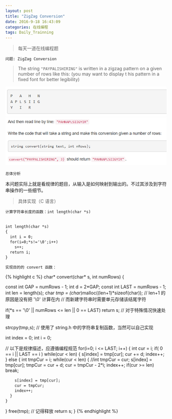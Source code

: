 ```yaml
---
layout: post
title: "ZigZag Conversion"
date: 2016-9-18 16:43:09
categories: 在线编程
tags: Daily_Trainning
---
```


> 每天一道在线编程题




    问题: ZigZag Conversion

> The string ```"PAYPALISHIRING"``` is written in a zigzag pattern on a given number of rows like this: (you may want to display t
> his pattern in a fixed font for better legibility) 

![ZigZag](/assets/img/daily/ZigZag-Conversion-01.PNG)
![ZigZag-Exp](/assets/img/daily/ZigZag-Conversion-02.PNG)

    总体分析

本问题实际上就是看规律的题目，从输入是如何映射到输出的。不过其涉及到字符串操作的一些细节。

> 具体实现（C 语言）

    计算字符串长度的函数：int length(char *s)

<pre class="line-numbers"><code class="language-c">
int length(char *s)
{
  int i = 0;
  for(i=0;*s!='\0';i++)
    s++;
  return i;
}
</code></pre>

    实现目的的 convert 函数：

{% highlight c %}
char* convert(char* s, int numRows)
{
  
  const int GAP = numRows - 1;
  int d = 2*GAP;
  const int LAST = numRows - 1;
  int len = length(s);
  char *tmp = (char*)malloc((len+1)*sizeof(char));
  // len+1 的原因是没有把 '\0' 计算在内
  // 而新建字符串时需要单元存储该结尾字符

  if(*s == '\0' || numRows <= len || 0 == LAST)
    return s; // 对于特殊情况快速处理

  strcpy(tmp,s);
  // 使用了 string.h 中的字符串复制函数，当然可以自己实现

  int index = 0;
  int i = 0;

  // 以下是规律描述，应遵循编程规范
  for(i=0; i <= LAST; i++)
  {
    int cur = i;
    if( 0 == i || LAST == i )
      while(cur < len)
      {
        s[index] = tmp[cur];
        cur += d;
        index++;
      }
    else
    { 
      int tmpCur = i;
      while(cur < len)
      {
        //int tmpCur = cur;
        s[index] = tmp[cur];
        tmpCur = cur + d;
        cur = tmpCur - 2*i;
        index++;
        if(cur >= len)
          break;
        
        s[index] = tmp[cur];
        cur = tmpCur; 
        index++;      
      }
    }
  }
  free(tmp); // 记得释放
  return s;
}
{% endhighlight %}





